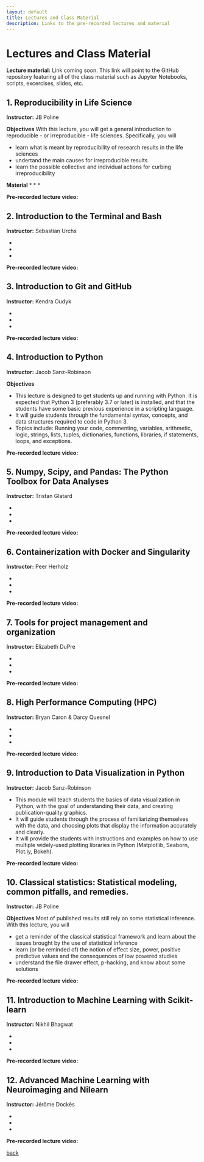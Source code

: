 ```yaml
---
layout: default
title: Lectures and Class Material
description: Links to the pre-recorded lectures and material
---
```


#  Lectures and Class Material

**Lecture material:** Link coming soon.
This link will point to the GitHub repository featuring all of the class material such as Jupyter Notebooks, scripts, excercises, slides, etc. 

## 1. Reproducibility in Life Science
**Instructor:** JB Poline

**Objectives**
With this lecture, you will get a general introduction to reproducible - or irreproducible - life sciences. Specifically, you will
* learn what is meant by reproducibility of research results in the life sciences
* undertand the main causes for irreproducible results
* learn the possible collective and individual actions for curbing irreproducibility

**Material** 
* 
* 
* 

**Pre-recorded lecture video:** 


## 2. Introduction to the Terminal and Bash
**Instructor:** Sebastian Urchs

* 
* 
* 

**Pre-recorded lecture video:** 

## 3. Introduction to Git and GitHub
**Instructor:** Kendra Oudyk

* 
* 
* 

**Pre-recorded lecture video:** 

## 4. Introduction to Python
**Instructor:** Jacob Sanz-Robinson 

**Objectives**
* This lecture is designed to get students up and running with Python. It is expected that Python 3 (preferably 3.7 or later) is installed, and that the students have some basic previous experience in a scripting language.
* It will guide students through the fundamental syntax, concepts, and data structures required to code in Python 3.
* Topics include: Running your code, commenting, variables, arithmetic, logic, strings, lists, tuples, dictionaries, functions, libraries, if statements, loops, and exceptions.

**Pre-recorded lecture video:** 

## 5. Numpy, Scipy, and Pandas: The Python Toolbox for Data Analyses
**Instructor:** Tristan Glatard

* 
* 
* 

**Pre-recorded lecture video:** 

## 6. Containerization with Docker and Singularity
**Instructor:** Peer Herholz

* 
* 
* 

**Pre-recorded lecture video:** 

## 7. Tools for project management and organization
**Instructor:** Elizabeth DuPre

* 
* 
* 

**Pre-recorded lecture video:** 

## 8. High Performance Computing (HPC)
**Instructor:** Bryan Caron & Darcy Quesnel

* 
* 
* 

**Pre-recorded lecture video:** 

## 9. Introduction to Data Visualization in Python
**Instructor:** Jacob Sanz-Robinson

* This module will teach students the basics of data visualization in Python, with the goal of understanding their data, and creating publication-quality graphics.
* It will guide students through the process of familiarizing themselves with the data, and choosing plots that display the information accurately and clearly.
* It will provide the students with instructions and examples on how to use multiple widely-used plotting libraries in Python (Matplotlib, Seaborn, Plot.ly, Bokeh).

**Pre-recorded lecture video:** 

## 10. Classical statistics: Statistical modeling, common pitfalls, and remedies.
**Instructor:** JB Poline

**Objectives**
Most of published results still rely on some statistical inference. With this lecture, you will 
* get a reminder of the classical statistical framework and learn about the issues brought by the use of statistical inference  
* learn (or be reminded of) the notion of effect size, power, positive predictive values and the consequences of low powered studies 
* understand the file drawer effect, p-hacking, and know about some solutions

**Pre-recorded lecture video:** 

## 11. Introduction to Machine Learning with Scikit-learn
**Instructor:** Nikhil Bhagwat

* 
* 
* 

**Pre-recorded lecture video:** 

## 12. Advanced Machine Learning with Neuroimaging and Nilearn
**Instructor:** Jérôme Dockès

* 
* 
* 

**Pre-recorded lecture video:** 




[back](./)
